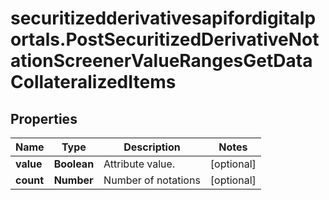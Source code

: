 # securitizedderivativesapifordigitalportals.PostSecuritizedDerivativeNotationScreenerValueRangesGetDataCollateralizedItems

## Properties

Name | Type | Description | Notes
------------ | ------------- | ------------- | -------------
**value** | **Boolean** | Attribute value. | [optional] 
**count** | **Number** | Number of notations | [optional] 


